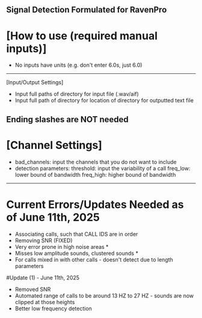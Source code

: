 ## Signal Detection Formulated for RavenPro

# [How to use (required manual inputs)]
- No inputs have units (e.g. don't enter 6.0s, just 6.0)
-----------------------------------------------------------------
[Input/Output Settings]
- Input full paths of directory for input file (.wav/aif) 
- Input full path of directory for location of directory for outputted text file

Ending slashes are NOT needed
-----------------------------------------------------------------
# [Channel Settings]
- bad_channels: input the channels that you do not want to include
- detection parameters:
    threshold: input the variability of a call
    freq_low: lower bound of bandwidth
    freq_high: higher bound of bandwidth
-----------------------------------------------------------------

# Current Errors/Updates Needed as of June 11th, 2025
- Associating calls, such that CALL IDS are in order
- Removing SNR (FIXED)
- Very error prone in high noise areas *
- Misses low amplitude sounds, clustered sounds *
- For calls mixed in with other calls - doesn't detect due to length parameters

#Update (1) - June 11th, 2025
- Removed SNR
- Automated range of calls to be around 13 HZ to 27 HZ - sounds are now clipped at those heights
- Better low frequency detection
